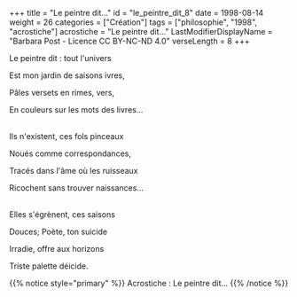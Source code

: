 +++
title = "Le peintre dit..."
id = "le_peintre_dit_8"
date = 1998-08-14
weight = 26
categories = ["Création"]
tags = ["philosophie", "1998", "acrostiche"]
acrostiche = "Le peintre dit..."
LastModifierDisplayName = "Barbara Post - Licence CC BY-NC-ND 4.0"
verseLength = 8
+++

Le peintre dit : tout l'univers

Est mon jardin de saisons ivres,

Pâles versets en rimes, vers,

En couleurs sur les mots des livres...

 \
Ils n'existent, ces fols pinceaux

Noués comme correspondances,

Tracés dans l'âme où les ruisseaux

Ricochent sans trouver naissances...

 \
Elles s'égrènent, ces saisons

Douces; Poète, ton suicide

Irradie, offre aux horizons

Triste palette déicide.

{{% notice style="primary" %}}
Acrostiche : Le peintre dit...
{{% /notice %}}
